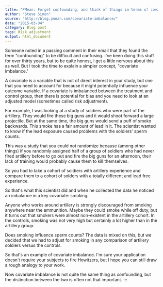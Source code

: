 ```yaml
---
title: "PMean: Forget confounding, and think of things in terms of covariate imbalance"
author: "Steve Simon"
source: "http://blog.pmean.com/covariate-imbalance/"
date: "2015-03-04"
category: Blog post
tags: Risk adjustment
output: html_document
---
```


Someone noted in a passing comment in their email that they found the
term "confounding" to be difficult and confusing. I've been doing this
stuff for over thirty years, but to be quite honest, I get a little
nervous about this as well. But I took the time to explain a simpler
concept, "covariate imbalance."

<!---More--->

A covariate is a variable that is not of direct interest in your study,
but one that you need to account for because it might potentially
influence your outcome variable. If a covariate is imbalanced between
the treatment and control group, then there is potential for bias and
you need to look at an adjusted model (sometimes called risk
adjustment).

For example, I was looking at a study of soldiers who were part of the
artillery. They would fire these big guns and it would shoot forward a
large projectile. But at the same time, the big guns would send a puff
of smoke backwards. This smoke has a fair amount of lead in it. The
scientist wanted to know if the lead exposure caused problems with the
soldiers' sperm counts.

This was a study that you could not randomize because (among other
things) if you randomly assigned half of a group of soldiers who had
never fired artillery before to go out and fire the big guns for an
afternoon, their lack of training would probably cause them to kill
themselves.

So you had to take a cohort of soldiers with artillery experience and
compare them to a cohort of solders with a totally different and lead
free experience.

So that's what this scientist did and when he collected the data he
noticed an imbalance in a key covariate: smoking.

Anyone who works around artillery is strongly discouraged from smoking
anywhere near the ammunition. Maybe they could smoke while off duty, but
it turns out that smokers were almost non-existent in the artillery
cohort. In the controls, smoking was not very high but certainly a lot
higher than in the artillery group.

Does smoking influence sperm counts? The data is mixed on this, but we
decided that we had to adjust for smoking in any comparison of artillery
soldiers versus the controls.

So that's an example of covariate imbalance. I'm sure your application
doesn't require your subjects to fire Howitzers, but I hope you can
still draw a rough analogy to your work.

Now covariate imbalance is not quite the same thing as confounding, but
the distinction between the two is often not that important.
:::

